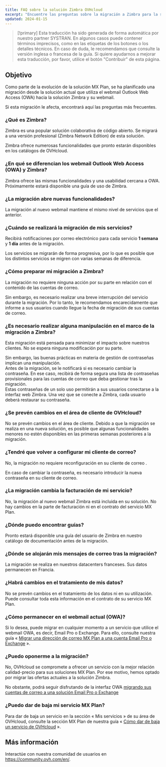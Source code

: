 ```yaml
---
title: FAQ sobre la solución Zimbra OVHcloud
excerpt: "Encuentre las preguntas sobre la migración a Zimbra para la solución MX Plan de OVHcloud"
updated: 2024-01-15
---
```


> [!primary]
> Esta traducción ha sido generada de forma automática por nuestro partner SYSTRAN. En algunos casos puede contener términos imprecisos, como en las etiquetas de los botones o los detalles técnicos. En caso de duda, le recomendamos que consulte la versión inglesa o francesa de la guía. Si quiere ayudarnos a mejorar esta traducción, por favor, utilice el botón "Contribuir" de esta página.
>

## Objetivo

Como parte de la evolución de la solución MX Plan, se ha planificado una migración desde la solución actual que utiliza el webmail Outlook Web Access (OWA) hacia la solución Zimbra y su webmail.

Si esta migración le afecta, encontrará aquí las preguntas más frecuentes.

### ¿Qué es Zimbra?

Zimbra es una popular solución colaborativa de código abierto. Se migrará a una versión profesional (Zimbra Network Edition) de esta solución.

Zimbra ofrece numerosas funcionalidades que pronto estarán disponibles en los catálogos de OVHcloud.

### ¿En qué se diferencian los webmail Outlook Web Access (OWA) y Zimbra?

Zimbra ofrece las mismas funcionalidades y una usabilidad cercana a OWA. Próximamente estará disponible una guía de uso de Zimbra.

### ¿La migración abre nuevas funcionalidades?

La migración al nuevo webmail mantiene el mismo nivel de servicios que el anterior.

### ¿Cuándo se realizará la migración de mis servicios?

Recibirá notificaciones por correo electrónico para cada servicio **1 semana** y **1 día** antes de la migración.

Los servicios se migrarán de forma progresiva, por lo que es posible que los distintos servicios se migren con varias semanas de diferencia.

### ¿Cómo preparar mi migración a Zimbra?

La migración no requiere ninguna acción por su parte en relación con el contenido de las cuentas de correo.

Sin embargo, es necesario realizar una breve interrupción del servicio durante la migración. Por lo tanto, le recomendamos encarecidamente que informe a sus usuarios cuando llegue la fecha de migración de sus cuentas de correo.

### ¿Es necesario realizar alguna manipulación en el marco de la migración a Zimbra?

Esta migración está pensada para minimizar el impacto sobre nuestros clientes. No se espera ninguna modificación por su parte.

Sin embargo, las buenas prácticas en materia de gestión de contraseñas implican una manipulación.<br>
Antes de la migración, se le notificará si es necesario cambiar la contraseña. En ese caso, recibirá de forma segura una lista de contraseñas provisionales para las cuentas de correo que deba gestionar tras la migración.<br>
Estas contraseñas de un solo uso permitirán a sus usuarios conectarse a la interfaz web Zimbra. Una vez que se conecte a Zimbra, cada usuario deberá restaurar su contraseña.

### ¿Se prevén cambios en el área de cliente de OVHcloud?

No se prevén cambios en el área de cliente. Debido a que la migración se realiza en una nueva solución, es posible que algunas funcionalidades menores no estén disponibles en las primeras semanas posteriores a la migración.

### ¿Tendré que volver a configurar mi cliente de correo?

No, la migración no requiere reconfiguración en su cliente de correo .

En caso de cambiar la contraseña, es necesario introducir la nueva contraseña en su cliente de correo.

### ¿La migración cambia la facturación de mi servicio?

No, la migración al nuevo webmail Zimbra está incluida en su solución. No hay cambios en la parte de facturación ni en el contrato del servicio MX Plan.

### ¿Dónde puedo encontrar guías?

Pronto estará disponible una guía del usuario de Zimbra en nuestro catálogo de documentación antes de la migración.

### ¿Dónde se alojarán mis mensajes de correo tras la migración?

La migración se realiza en nuestros datacenters franceses. Sus datos permanecen en Francia.

### ¿Habrá cambios en el tratamiento de mis datos?

No se prevén cambios en el tratamiento de los datos ni en su utilización. Puede consultar toda esta información en el contrato de su servicio MX Plan.

### ¿Cómo permanecer en el webmail actual (OWA)?

Si lo desea, puede migrar en cualquier momento a un servicio que utilice el webmail OWA, es decir, Email Pro o Exchange. Para ello, consulte nuestra guía « [Migrar una dirección de correo MX Plan a una cuenta Email Pro o Exchange](/pages/web_cloud/email_and_collaborative_solutions/migrating/migration_control_panel) ».

### ¿Puedo oponerme a la migración?

No, OVHcloud se compromete a ofrecer un servicio con la mejor relación calidad-precio para sus soluciones MX Plan. Por ese motivo, hemos optado por migrar las ofertas actuales a la solución Zimbra.

No obstante, podrá seguir disfrutando de la interfaz OWA [migrando sus cuentas de correo a una solución Email Pro o Exchange](/pages/web_cloud/email_and_collaborative_solutions/migrating/migration_control_panel)

### ¿Puedo dar de baja mi servicio MX Plan?

Para dar de baja un servicio en la sección « Mis servicios » de su área de OVHcloud, consulte la sección MX Plan de nuestra guía « [Cómo dar de baja un servicio de OVHcloud](/pages/account_and_service_management/managing_billing_payments_and_services/how_to_cancel_services#mxplan) ».

## Más información

Interactúe con nuestra comunidad de usuarios en <https://community.ovh.com/en/>.
